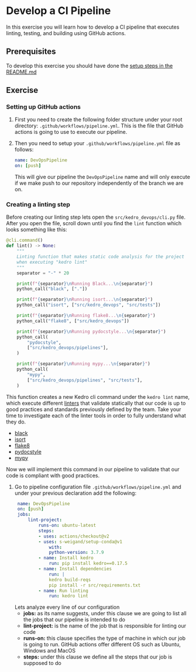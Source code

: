 # Develop a CI Pipeline

In this exercise you will learn how to develop a CI pipeline that executes linting, testing, and building using GitHub actions.

## Prerequisites

To develop this exercise you should have done the [setup steps in the README.md](../../README.md)

## Exercise

### Setting up GitHub actions

1. First you need to create the following folder structure under your root directory: `.github/workflows/pipeline.yml`. This is the file that GitHub actions is going to use to execute our pipeline.

2. Then you need to setup your `.github/workflows/pipeline.yml` file as follows:

   ```yaml
   name: DevOpsPipeline
   on: [push]
   ```

   This will give our pipeline the `DevOpsPipeline` name and will only execute if we make push to our repository independently of the branch we are on.

### Creating a linting step

Before creating our linting step lets open the `src/kedro_devops/cli.py` file. After you open the file, scroll down until you find the `lint` function which looks something like this:

```python
@cli.command()
def lint() -> None:
    """
    Linting function that makes static code analysis for the project
    when executing "kedro lint"
    """
    separator = "-" * 20

    print(f"{separator}\nRunning Black...\n{separator}")
    python_call("black", ["."])

    print(f"{separator}\nRunning isort...\n{separator}")
    python_call("isort", ["src/kedro_devops", "src/tests"])

    print(f"{separator}\nRunning flake8...\n{separator}")
    python_call("flake8", ["src/kedro_devops"])

    print(f"{separator}\nRunning pydocstyle...\n{separator}")
    python_call(
        "pydocstyle",
        ["src/kedro_devops/pipelines"],
    )

    print(f"{separator}\nRunning mypy...\n{separator}")
    python_call(
        "mypy",
        ["src/kedro_devops/pipelines", "src/tests"],
    )
```

This function creates a new Kedro cli command under the `kedro lint` name, which execute different [linters](<https://en.wikipedia.org/wiki/Lint_(software)>) that validate statically that our code is up to good practices and standards previously defined by the team. Take your time to investigate each of the linter tools in order to fully understand what they do.

- [black](https://pypi.org/project/black/)
- [isort](https://pypi.org/project/isort/)
- [flake8](https://pypi.org/project/flake8/)
- [pydocstyle](https://pypi.org/project/pydocstyle/)
- [mypy](https://pypi.org/project/mypy/)

Now we will implement this command in our pipeline to validate that our code is compliant with good practices.

1. Go to pipeline configuration file `.github/workflows/pipeline.yml` and under your previous declaration add the following:
   ```yaml
    name: DevOpsPipeline
    on: [push]
    jobs:
        lint-project:
            runs-on: ubuntu-latest
            steps:
            - uses: actions/checkout@v2
            - uses: s-weigand/setup-conda@v1
                with:
                python-version: 3.7.9
            - name: Install kedro
                run: pip install kedro==0.17.5
            - name: Install dependencies
                run: |
                kedro build-reqs
                pip install -r src/requirements.txt
            - name: Run linting
                run: kedro lint
   ```
   Lets analyze every line of our configuration
   - **jobs:** as its name suggests, under this clause we are going to list all the jobs that our pipeline is intended to do
   - **lint-project:** is the name of the job that is responsible for linting our code
   - **runs-on:** this clause specifies the type of machine in which our job is going to run. GitHub actions offer different OS such as Ubuntu, Windows and MacOS
   - **steps:** under this clause we define all the steps that our job is supposed to do
